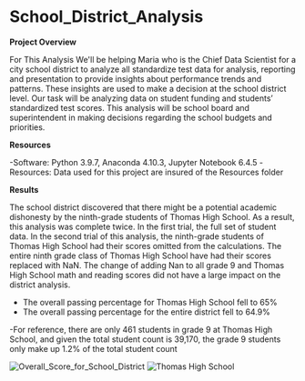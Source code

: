 # School_District_Analysis

**Project Overview**

For This Analysis We'll be helping Maria who is the Chief Data Scientist for a city school district to analyze all standardize test data for analysis, reporting and presentation to provide insights about performance trends and patterns. These insights are used to make a decision at the school district level. Our task will be analyzing data on student funding and students’ standardized test scores. This analysis will be school board and superintendent in making decisions regarding the school budgets and priorities. 

**Resources**

-Software: Python 3.9.7, Anaconda 4.10.3, Jupyter Notebook 6.4.5 
-Resources: Data used for this project are insured of the Resources folder

**Results**

The school district discovered that there might be a potential academic dishonesty by the ninth-grade students of Thomas High School. As a result, this analysis was complete twice. In the first trial, the full set of student data. In the second trial of this analysis, the ninth-grade students of Thomas High School had their scores omitted from the calculations. The entire ninth grade class of Thomas High School have had their scores replaced with NaN. The change of adding Nan to all grade 9 and Thomas High School math and reading scores did not have a large impact on the district analysis. 
- The overall passing percentage for Thomas High School fell to 65%
- The overall passing percentage for the entire district fell to 64.9%

-For reference, there are only 461 students in grade 9 at Thomas High School, and given the total student count is 39,170, the grade 9 students only make up 1.2% of the total student count

![Overall_Score_for_School_District](https://user-images.githubusercontent.com/101952961/168734071-414de7fb-81eb-411d-803b-e10ff4294ec6.PNG)
![Thomas High School](https://user-images.githubusercontent.com/101952961/168734171-bb5ccdd1-fd3a-4e48-b506-bbc6e95e921f.PNG)
